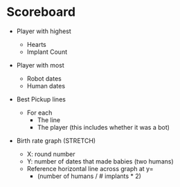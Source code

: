 # Scoreboard  

* Player with highest 
  * Hearts
  * Implant Count

* Player with most
  * Robot dates
  * Human dates

* Best Pickup lines
  * For each   
    * The line
    * The player (this includes whether it was a bot)

* Birth rate graph (STRETCH)
  * X: round number
  * Y: number of dates that made babies (two humans)
  * Reference horizontal line across graph at y=
    * (number of humans / # implants * 2)